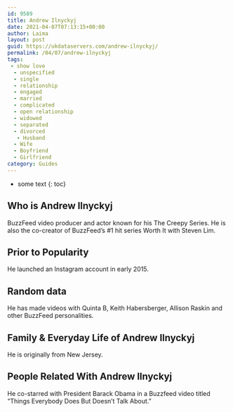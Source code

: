 ```yaml
---
id: 9589
title: Andrew Ilnyckyj
date: 2021-04-07T07:13:15+00:00
author: Laima
layout: post
guid: https://ukdataservers.com/andrew-ilnyckyj/
permalink: /04/07/andrew-ilnyckyj
tags:
 - show love
  - unspecified
  - single
  - relationship
  - engaged
  - married
  - complicated
  - open relationship
  - widowed
  - separated
  - divorced
   - Husband
  - Wife
  - Boyfriend
  - Girlfriend
category: Guides
---
```


* some text
{: toc}


## Who is Andrew Ilnyckyj
                  
                  
                  
BuzzFeed video producer and actor known for his The Creepy Series. He is also the co-creator of BuzzFeed&#8217;s #1 hit series Worth It with Steven Lim.
                  
              
            
              
            
                
                
                
## Prior to Popularity
                  
                  
                  
He launched an Instagram account in early 2015. 
                  
              
            
              
            
                
                
                
## Random data
                  
                  
                  
He has made videos with Quinta B, Keith Habersberger, Allison Raskin and other BuzzFeed personalities. 
                  
              
            
              
            
                
                
                
## Family & Everyday Life of Andrew Ilnyckyj
                  
                  
                  
He is originally from New Jersey. 
                  
              
            
              
            
                
                
                
## People Related With Andrew Ilnyckyj
                  
                  
                  
He co-starred with President Barack Obama in a Buzzfeed video titled &#8220;Things Everybody Does But Doesn&#8217;t Talk About.&#8221; 
                  
              
            
              
            
                
              
            
              
              
            
            
              
            
          
          
          